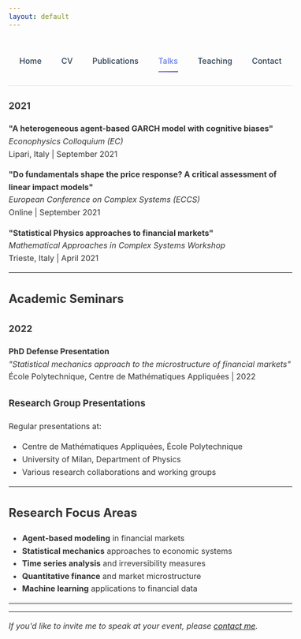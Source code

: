 ```yaml
---
layout: default
---
```


<style>
/* Override theme constraints for better desktop view */
.inner {
  max-width: 1200px !important;
  width: 90% !important;
  margin: 0 auto !important;
}

#content-wrapper {
  max-width: none !important;
  width: 100% !important;
}

body {
  font-family: -apple-system, BlinkMacSystemFont, 'Segoe UI', Roboto, sans-serif;
  line-height: 1.6;
  color: #333;
}
.nav-clean {
  display: flex;
  justify-content: center;
  gap: 30px;
  padding: 25px 0;
  border-bottom: 1px solid rgba(0, 0, 0, 0.1);
  background: transparent;
}

.nav-clean a {
  position: relative;
  font-weight: 500;
  color: #2c3e50;
  text-decoration: none;
  padding: 6px 0;
  transition: color 0.3s ease;
}

.nav-clean a::after {
  content: "";
  position: absolute;
  left: 0;
  bottom: -3px;
  width: 0%;
  height: 2px;
  background: linear-gradient(135deg, #667eea, #764ba2);
  transition: width 0.3s ease;
}

.nav-clean a:hover::after,
.nav-clean a.current::after {
  width: 100%;
}

.nav-clean a.current {
  color: #667eea;
}

/* Nascondi solo il titolo Jekyll automatico */
body > .inner > h1:first-child {
  display: none;
}

@media (max-width: 768px) {
  .nav-clean { flex-wrap: wrap; gap: 15px; }
}

/* Ensure good desktop spacing */
@media (min-width: 769px) {
  .nav-clean { gap: 40px; padding: 30px 0; }
  body { font-size: 16px; }
}

</style>

<nav class="nav-clean">
  <a href="/">Home</a>
  <a href="/cv">CV</a>
  <a href="/publications">Publications</a>
  <a href="/talks" class="current">Talks</a>
  <a href="/teaching">Teaching</a>
  <a href="/contact">Contact</a>
</nav>

### 2021

**"A heterogeneous agent-based GARCH model with cognitive biases"**  
*Econophysics Colloquium (EC)*  
Lipari, Italy | September 2021

**"Do fundamentals shape the price response? A critical assessment of linear impact models"**  
*European Conference on Complex Systems (ECCS)*  
Online | September 2021

**"Statistical Physics approaches to financial markets"**  
*Mathematical Approaches in Complex Systems Workshop*  
Trieste, Italy | April 2021

---

## Academic Seminars

### 2022

**PhD Defense Presentation**  
*"Statistical mechanics approach to the microstructure of financial markets"*  
École Polytechnique, Centre de Mathématiques Appliquées | 2022

### Research Group Presentations

Regular presentations at:
- Centre de Mathématiques Appliquées, École Polytechnique
- University of Milan, Department of Physics
- Various research collaborations and working groups

---

## Research Focus Areas

- **Agent-based modeling** in financial markets
- **Statistical mechanics** approaches to economic systems  
- **Time series analysis** and irreversibility measures
- **Quantitative finance** and market microstructure
- **Machine learning** applications to financial data

---

---

*If you'd like to invite me to speak at your event, please [contact me](contact.html).*